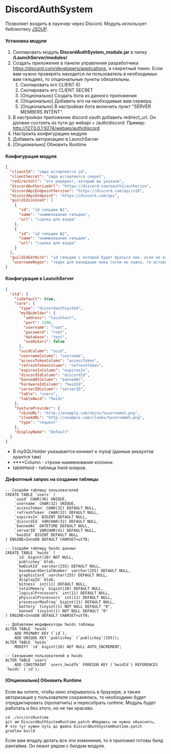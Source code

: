 # DiscordAuthSystem

Позволяет входить в лаунчер через Discord.
Модуль использует библиотеку [JSOUP](https://jsoup.org/download).

#### Установка модуля

1. Скопировать модуль **DiscordAuthSystem_module.jar** в папку **/LaunchServer/modules/**
2. Создать приложение в панели управления разработчика https://discord.com/developers/applications, и секретный токен.
Если вам нужно проверять находится ли пользователь в необходимых вам гильдиях, то опциональные пункты обязательны. 
     1. Скопировать его CLIENT ID
     2. Скопировать его CLIENT SECRET
     3. [Опционально] Создать бота из данного приложения
     4. [Опционально] Добавить его на необходимые вам сервера.
     5. [Опционально] В настройках бота включить пункт "SERVER MEMBERS INTENT". 
4. В настройках приложение discord oauth добавить redirect_url. Он должен состоять из пути до webapi + /auth/discord. Пример: http://127.0.0.1:9274/webapi/auth/discord
5. Настроить конфигурацию модуля
6. Добавить авторизацию в LaunchServer
7. [Опционально] Обновить Runtime

#### Конфигурация модуля

```json
{
  "clientId": "сюда вставляется id",
  "clientSecret": "сюда вставляется секрет",
  "redirectUrl": "это редирект, который вы указали",
  "discordAuthorizeUrl": "https://discord.com/oauth2/authorize",
  "discordApiEndpointVersion": "https://discord.com/api/v10",
  "discordApiEndpoint": "https://discord.com/api",
  "guildIdsJoined": [
    {
      "id": "id гильдии №1",
      "name": "наименование гильдии",
      "url": "ссылка для входа"
    },
    {
      "id": "id гильдии №2",
      "name": "наименование гильдии",
      "url": "ссылка для входа"
    }
  ],
  "guildIdGetNick": "id гильдии с которой будет браться ник. если не надо, то оставить пустым",
   "usernameRegex": "regex для валидации ника (если не нужно, то оставьте пустым)"
}
```

#### Конфигурация в LaunchServer

```json
{
  "std": {
    "isDefault": true,
    "core": {
      "type": "discordauthsystem",
      "mySQLHolder": {
        "address": "localhost",
        "port": 3306,
        "username": "root",
        "password": "root",
        "database": "test",
        "useHikari": false
      },
      "uuidColumn": "uuid",
      "usernameColumn": "username",
      "accessTokenColumn": "accessToken",
      "refreshTokenColumn": "refreshToken",
      "expiresInColumn": "expiresIn",
      "discordIdColumn": "discordId",
      "bannedAtColumn": "bannedAt",
      "hardwareIdColumn": "hwidId",
      "serverIDColumn": "serverID",
      "table": "users",
      "tableHwid": "hwids"
    },
    "textureProvider": {
      "skinURL": "http://example.com/skins/%username%.png",
      "cloakURL": "http://example.com/cloaks/%username%.png",
      "type": "request"
    },
    "displayName": "Default"
  }
}
```

- В mySQLHolder указывается коннект к mysql (данные аккаунтов хрантся там)
- \*\*\*\*Column - строки наименования колонок.
- tableHwid - таблица hwid юзеров.

#### Дефолтный запрос на создание таблицы

```mysql
-- Создаём таблицу пользователей
CREATE TABLE `users` (
    `uuid` CHAR(36) UNIQUE,
    `username` CHAR(32) UNIQUE,
    `accessToken` CHAR(32) DEFAULT NULL,
    `refreshToken` CHAR(32) DEFAULT NULL,
    `expiresIn` BIGINT DEFAULT NULL,
    `discordId` VARCHAR(32) DEFAULT NULL,
    `bannedAt` DATETIME DEFAULT NULL,
    `serverID` VARCHAR(41) DEFAULT NULL,
    `hwidId` BIGINT DEFAULT NULL
) ENGINE=InnoDB DEFAULT CHARSET=utf8;

-- Создаём таблицу hwids данных
CREATE TABLE `hwids` (
     `id` bigint(20) NOT NULL,
     `publickey` blob,
     `hwDiskId` varchar(255) DEFAULT NULL,
     `baseboardSerialNumber` varchar(255) DEFAULT NULL,
     `graphicCard` varchar(255) DEFAULT NULL,
     `displayId` blob,
     `bitness` int(11) DEFAULT NULL,
     `totalMemory` bigint(20) DEFAULT NULL,
     `logicalProcessors` int(11) DEFAULT NULL,
     `physicalProcessors` int(11) DEFAULT NULL,
     `processorMaxFreq` bigint(11) DEFAULT NULL,
     `battery` tinyint(1) NOT NULL DEFAULT "0",
     `banned` tinyint(1) NOT NULL DEFAULT "0"
) ENGINE=InnoDB DEFAULT CHARSET=utf8;

-- Добавляем модификаторы hwids таблицы
ALTER TABLE `hwids`
    ADD PRIMARY KEY (`id`),
    ADD UNIQUE KEY `publickey` (`publickey`(255));
ALTER TABLE `hwids`
    MODIFY `id` bigint(20) NOT NULL AUTO_INCREMENT;

-- Связываем пользователей и hwids
ALTER TABLE `users`
    ADD CONSTRAINT `users_hwidfk` FOREIGN KEY (`hwidId`) REFERENCES `hwids` (`id`);
```

#### [Опционально] Обновить Runtime

Если вы хотите, чтобы окно открывалось в браузере, а также авторизация у
пользователя сохранялась, то необходимо будет отредактировать (пропатчить) и пересобрать runtime.
Модуль будет работать и без этого, но не так красиво.

```shell
cd ./src/srcRuntime
git am DiscordAuthSystemRuntime.patch #Надеюсь не нужно объяснять,
# что тут нужен путь до файла DiscordAuthSystemRuntime.patch
gradlew build
```

Если вам впадлу делать все эти изменения, то я приложил готовы билд рантайма. Он лежит рядом с билдом модуля.